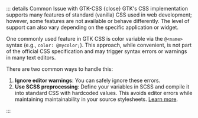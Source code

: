 ::: details Common Issue with GTK-CSS {close}
GTK's CSS implementation supports many features of standard (vanilla) CSS used in web
development; however, some features are not available or behave differently. The
level of support can also vary depending on the specific application or widget.

One commonly used feature in GTK CSS is color variable via the `@<name>` syntax
(e.g., `color: @mycolor;`). This approach, while convenient, is not part of
the official CSS specification and may trigger syntax errors or warnings in many text
editors.

There are two common ways to handle this:

1. **Ignore editor warnings**: You can safely ignore these errors.
2. **Use SCSS preprocessing**: Define your variables in SCSS and compile it into
   standard CSS with hardcoded values. This avoids editor errors while maintaining
   maintainability in your source stylesheets. [Learn more](/scss-for-gtk).

:::
